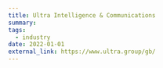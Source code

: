 ```yaml
---
title: Ultra Intelligence & Communications 
summary: 
tags:
  - industry
date: 2022-01-01
external_link: https://www.ultra.group/gb/
---
```


